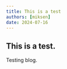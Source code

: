 ```yaml
---
title: This is a test
authors: [miksen]
date: 2024-07-16
---
```


## This is a test.

Testing blog.
